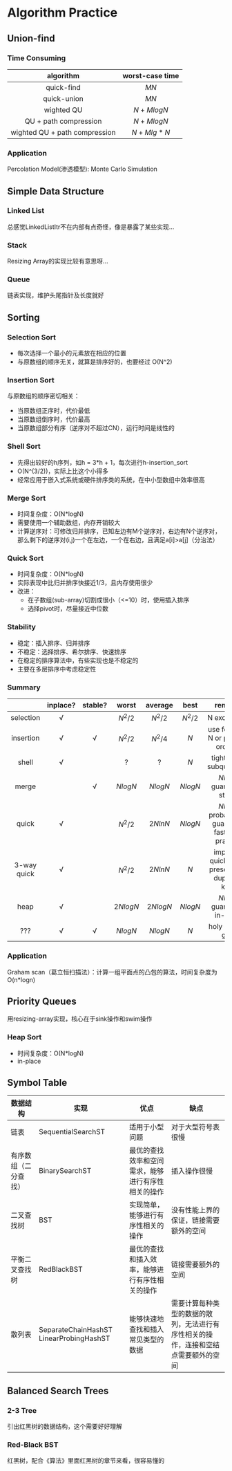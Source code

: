 # Algorithm Practice



## Union-find

### Time Consuming
|           algorithm           | worst-case time |
| :---------------------------: | :-------------: |
|          quick-find           |      $M N$      |
|          quick-union          |      $M N$      |
|          wighted QU           |  $N + M logN$   |
|     QU + path compression     |  $N + M logN$   |
| wighted QU + path compression |  $N + M lg*N$   |

### Application
Percolation Model(渗透模型): Monte Carlo Simulation




## Simple Data Structure
### Linked List
总感觉LinkedListItr不在内部有点奇怪，像是暴露了某些实现...
### Stack
Resizing Array的实现比较有意思呀...
### Queue
链表实现，维护头尾指针及长度就好




## Sorting
### Selection Sort
* 每次选择一个最小的元素放在相应的位置
* 与原数组的顺序无关，就算是排序好的，也要经过 O(N^2)

### Insertion Sort
与原数组的顺序密切相关：
* 当原数组正序时，代价最低
* 当原数组倒序时，代价最高
* 当原数组部分有序（逆序对不超过CN），运行时间是线性的

### Shell Sort
* 先得出较好的h序列，如h = 3*h + 1，每次进行h-insertion_sort
* O(N^(3/2))，实际上比这个小得多
* 经常应用于嵌入式系统或硬件排序类的系统，在中小型数组中效率很高

### Merge Sort
* 时间复杂度：O(N*logN)
* 需要使用一个辅助数组，内存开销较大
* 计算逆序对：可修改归并排序，已知左边有M个逆序对，右边有N个逆序对，那么剩下的逆序对(i,j)一个在左边，一个在右边，且满足a[i]>a[j]（分治法）

### Quick Sort
* 时间复杂度：O(N*logN)
* 实际表现中比归并排序快接近1/3，且内存使用很少
* 改进：
   * 在子数组(sub-array)切割成很小（<=10）时，使用插入排序
   * 选择pivot时，尽量接近中位数

### Stability
* 稳定：插入排序、归并排序
* 不稳定：选择排序、希尔排序、快速排序
* 在稳定的排序算法中，有些实现也是不稳定的
* 主要在多层排序中考虑稳定性

### Summary
|             | inplace? | stable? |   worst   |  average  |   best    |                 remarks                  |
| :---------: | :------: | :-----: | :-------: | :-------: | :-------: | :--------------------------------------: |
|  selection  |    √     |         | $N^2 / 2$ | $N^2 / 2$ | $N^2 / 2$ |               N exchanges                |
|  insertion  |    √     |    √    | $N^2 / 2$ | $N^2 / 4$ |    $N$    |   use for small N or partially ordered   |
|    shell    |    √     |         |    $?$    |    $?$    |    $N$    |         tight code, subquadratic         |
|    merge    |          |    √    |  $NlogN$  |  $NlogN$  |  $NlogN$  |        $NlogN$ guarantee, stable         |
|    quick    |    √     |         | $N^2 / 2$ |  $2NlnN$  |  $NlogN$  | $NlogN$ probabilistic guarantee fastest in practice |
| 3-way quick |    √     |         | $N^2 / 2$ |  $2NlnN$  |    $N$    | improves quicksort in presence of duplicate keys |
|    heap     |    √     |         | $2NlogN$  | $2NlogN$  |  $NlogN$  |       $NlogN$ guarantee, in-place        |
|     ???     |    √     |    √    |  $NlogN$  |  $NlogN$  |    $N$    |            holy soering grail            |

### Application
Graham scan（葛立恒扫描法）：计算一组平面点的凸包的算法，时间复杂度为O(n*logn)



## Priority Queues

用resizing-array实现，核心在于sink操作和swim操作

### Heap Sort

- 时间复杂度：O(N*logN)
- in-place




## Symbol Table

| 数据结构       | 实现                                      | 优点                        | 缺点                                       |
| ---------- | --------------------------------------- | ------------------------- | ---------------------------------------- |
| 链表         | SequentialSearchST                      | 适用于小型问题                   | 对于大型符号表很慢                                |
| 有序数组（二分查找） | BinarySearchST                          | 最优的查找效率和空间需求，能够进行有序性相关的操作 | 插入操作很慢                                   |
| 二叉查找树      | BST                                     | 实现简单，能够进行有序性相关的操作         | 没有性能上界的保证，链接需要额外的空间                      |
| 平衡二叉查找树    | RedBlackBST                             | 最优的查找和插入效率，能够进行有序性相关的操作   | 链接需要额外的空间                                |
| 散列表        | SeparateChainHashST LinearProbingHashST | 能够快速地查找和插入常见类型的数据         | 需要计算每种类型的数据的散列，无法进行有序性相关的操作，连接和空结点需要额外的空间 |

## Balanced Search Trees

### 2-3 Tree

引出红黑树的数据结构，这个需要好好理解

### Red-Black BST

红黑树，配合《算法》里面红黑树的章节来看，很容易懂的



